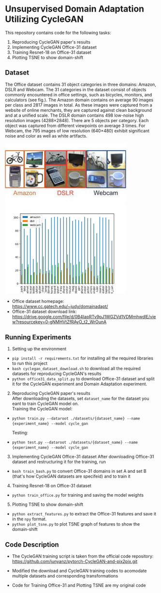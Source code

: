 # Unsupervised Domain Adaptation Utilizing CycleGAN

This repository contains code for the following tasks:  
1) Reproducing CycleGAN paper's results
2) Implementing CycleGAN Office-31 dataset
3) Training Resnet-18 on Office-31 dataset  
4) Plotting TSNE to show domain-shift 

## Dataset

The Office dataset contains 31 object categories in three domains: Amazon, DSLR and Webcam. The 31 categories in the dataset consist of objects commonly encountered in office settings, such as bicycles, monitors, and calculators (see fig.). The Amazon domain contains on average 90 images per class and 2817 images in total. As these images were captured from a website of online merchants, they are captured against clean background and at a unified scale. The DSLR domain contains 498 low-noise high resolution images (4288×2848). There are 5 objects per category. Each object was captured from different viewpoints on average 3 times. For Webcam, the 795 images of low resolution (640×480) exhibit significant noise and color as well as white artifacts.

<!-- ![office-31-dataset](images_and_plots/office31_sample.jpeg) -->

<img src="images_and_plots/office31_sample.jpeg" alt="drawing" width="400"/>

<img src="graph_image_count_complete_office31.jpg" alt="drawing" width="400"/>

<!-- ![office-31-sample-count](graph_image_count_complete_office31.jpg) -->


- Office dataset homepage: https://www.cc.gatech.edu/~judy/domainadapt/           
- Office-31 dataset download link: https://drive.google.com/file/d/0B4IapRTv9pJ1WGZVd1VDMmhwdlE/view?resourcekey=0-gNMHVtZfRAyO_t2_WrOunA

## Running Experiments

1) Setting up the environment
- `pip install -r requirements.txt` for installing all the required libraries to run this project
- `bash cyclegan_dataset_download.sh` to download all the required datasets for reproducing CycleGAN's results
- `python office31_data_split.py` to download Office-31 dataset and split it for the CycleGAN experiment and Domain Adaptation experiment.


2) Reproducing CycleGAN paper's results   
After downloading the datasets, set `dataset_name` for the dataset you eant to train CycleGAN model on.  
Training the CycleGAN model:
- `python train.py --dataroot ./datasets/{dataset_name} --name {experiment_name} --model cycle_gan`   

    Testing:   
- `python test.py --dataroot ./datasets/{dataset_name} --name {experiment_name} --model cycle_gan`


3) Implementing CycleGAN Office-31 dataset
After downloading Office-31 dataset and restructuring it for the training, run
- `bash train_bash.py` to convert Office-31 domains in set A and set B (that's how CycleGAN datasets are specifeid) and to train it
4) Training Resnet-18 on Office-31 dataset  
- `python train_office.py` for training and saving the model weights
5) Plotting TSNE to show domain-shift 
- `python extract_features.py` to extract the Office-31 features and save it in the `npy` format.
- `python plot_tsne.py` to plot TSNE graph of features to show the domain-shift


## Code Description

- The CycleGAN training script is taken from the official code repository: https://github.com/junyanz/pytorch-CycleGAN-and-pix2pix.git 

- Modified the download and CycleGAN training codes to acomodate multiple datasets and corresponding transformations

- Code for Training Office-31 and Plotting TSNE are my original code
